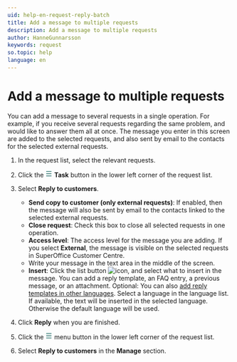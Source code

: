 ```yaml
---
uid: help-en-request-reply-batch
title: Add a message to multiple requests
description: Add a message to multiple requests
author: HanneGunnarsson
keywords: request
so.topic: help
language: en
---
```


# Add a message to multiple requests

You can add a message to several requests in a single operation. For example, if you receive several requests regarding the same problem, and would like to answer them all at once. The message you enter in this screen are added to the selected requests, and also sent by email to the contacts for the selected external requests.

1. In the request list, select the relevant requests.

1. Click the ![icon][img1] **Task** button in the lower left corner of the request list.

1. Select **Reply to customers**.

    * **Send copy to customer (only external requests)**: If enabled, then the message will also be sent by email to the contacts linked to the selected external requests.
    * **Close request**: Check this box to close all selected requests in one operation.
    * **Access level**: The access level for the message you are adding. If you select **External**, the message is visible on the selected requests in SuperOffice Customer Centre.
    * Write your message in the text area in the middle of the screen.
    * **Insert**: Click the list button ![icon][img2], and select what to insert in the message. You can add a reply template, an FAQ entry, a previous message, or an attachment. Optional: You can also [add reply templates in other languages][1]. Select a language in the language list. If available, the text will be inserted in the selected language. Otherwise the default language will be used.

1. Click **Reply** when you are finished.
1. Click the ![icon][img1] menu button in the lower left corner of the request list.
1. Select **Reply to customers** in the **Manage** section.

<!-- Referenced links -->
[1]: ../../../service/reply-templates/learn/new-language.md

<!-- Referenced images -->
[img1]: ../../../../media/icons/btn-menu.png
[img2]: ../../../../../common/icons/dropdown-arrow.png
